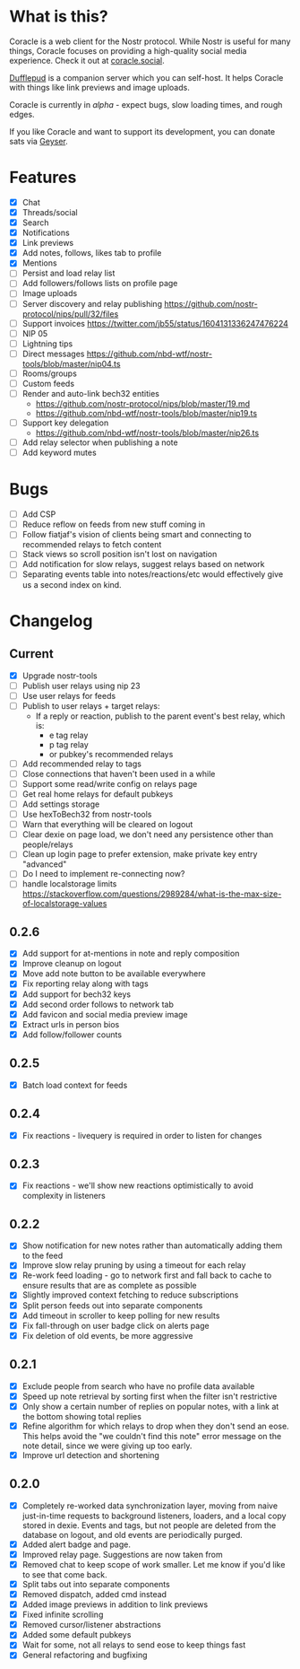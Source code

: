 # What is this?

Coracle is a web client for the Nostr protocol. While Nostr is useful for many things, Coracle focuses on providing a high-quality social media experience. Check it out at [coracle.social](https://coracle.social).

[Dufflepud](https://github.com/staab/dufflepud) is a companion server which you can self-host. It helps Coracle with things like link previews and image uploads.

Coracle is currently in _alpha_ - expect bugs, slow loading times, and rough edges.

If you like Coracle and want to support its development, you can donate sats via [Geyser](https://geyser.fund/project/coracle).

# Features

- [x] Chat
- [x] Threads/social
- [x] Search
- [x] Notifications
- [x] Link previews
- [x] Add notes, follows, likes tab to profile
- [x] Mentions
- [ ] Persist and load relay list
- [ ] Add followers/follows lists on profile page
- [ ] Image uploads
- [ ] Server discovery and relay publishing https://github.com/nostr-protocol/nips/pull/32/files
- [ ] Support invoices https://twitter.com/jb55/status/1604131336247476224
- [ ] NIP 05
- [ ] Lightning tips
- [ ] Direct messages https://github.com/nbd-wtf/nostr-tools/blob/master/nip04.ts
- [ ] Rooms/groups
- [ ] Custom feeds
- [ ] Render and auto-link bech32 entities
  - https://github.com/nostr-protocol/nips/blob/master/19.md
  - https://github.com/nbd-wtf/nostr-tools/blob/master/nip19.ts
- [ ] Support key delegation
  - https://github.com/nbd-wtf/nostr-tools/blob/master/nip26.ts
- [ ] Add relay selector when publishing a note
- [ ] Add keyword mutes

# Bugs

- [ ] Add CSP
- [ ] Reduce reflow on feeds from new stuff coming in
- [ ] Follow fiatjaf's vision of clients being smart and connecting to recommended relays to fetch content
- [ ] Stack views so scroll position isn't lost on navigation
- [ ] Add notification for slow relays, suggest relays based on network
- [ ] Separating events table into notes/reactions/etc would effectively give us a second index on kind.

# Changelog

## Current

- [x] Upgrade nostr-tools
- [ ] Publish user relays using nip 23
- [ ] Use user relays for feeds
- [ ] Publish to user relays + target relays:
  - If a reply or reaction, publish to the parent event's best relay, which is:
    - e tag relay
    - p tag relay
    - or pubkey's recommended relays
- [ ] Add recommended relay to tags
- [ ] Close connections that haven't been used in a while
- [ ] Support some read/write config on relays page
- [ ] Get real home relays for default pubkeys
- [ ] Add settings storage
- [ ] Use hexToBech32 from nostr-tools
- [ ] Warn that everything will be cleared on logout
- [ ] Clear dexie on page load, we don't need any persistence other than people/relays
- [ ] Clean up login page to prefer extension, make private key entry "advanced"
- [ ] Do I need to implement re-connecting now?
- [ ] handle localstorage limits https://stackoverflow.com/questions/2989284/what-is-the-max-size-of-localstorage-values

## 0.2.6

- [x] Add support for at-mentions in note and reply composition
- [x] Improve cleanup on logout
- [x] Move add note button to be available everywhere
- [x] Fix reporting relay along with tags
- [x] Add support for bech32 keys
- [x] Add second order follows to network tab
- [x] Add favicon and social media preview image
- [x] Extract urls in person bios
- [x] Add follow/follower counts

## 0.2.5

- [x] Batch load context for feeds

## 0.2.4

- [x] Fix reactions - livequery is required in order to listen for changes

## 0.2.3

- [x] Fix reactions - we'll show new reactions optimistically to avoid complexity in listeners

## 0.2.2

- [x] Show notification for new notes rather than automatically adding them to the feed
- [x] Improve slow relay pruning by using a timeout for each relay
- [x] Re-work feed loading - go to network first and fall back to cache to ensure results that are as complete as possible
- [x] Slightly improved context fetching to reduce subscriptions
- [x] Split person feeds out into separate components
- [x] Add timeout in scroller to keep polling for new results
- [x] Fix fall-through on user badge click on alerts page
- [x] Fix deletion of old events, be more aggressive

## 0.2.1

- [x] Exclude people from search who have no profile data available
- [x] Speed up note retrieval by sorting first when the filter isn't restrictive
- [x] Only show a certain number of replies on popular notes, with a link at the bottom showing total replies
- [x] Refine algorithm for which relays to drop when they don't send an eose. This helps avoid the "we couldn't find this note" error message on the note detail, since we were giving up too early.
- [x] Improve url detection and shortening

## 0.2.0

- [x] Completely re-worked data synchronization layer, moving from naive just-in-time requests to background listeners, loaders, and a local copy stored in dexie. Events and tags, but not people are deleted from the database on logout, and old events are periodically purged.
- [x] Added alert badge and page.
- [x] Improved relay page. Suggestions are now taken from
- [x] Removed chat to keep scope of work smaller. Let me know if you'd like to see that come back.
- [x] Split tabs out into separate components
- [x] Removed dispatch, added cmd instead
- [x] Added image previews in addition to link previews
- [x] Fixed infinite scrolling
- [x] Removed cursor/listener abstractions
- [x] Added some default pubkeys
- [x] Wait for some, not all relays to send eose to keep things fast
- [x] General refactoring and bugfixing

